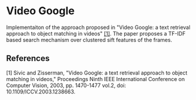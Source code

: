 # Video Google
Implementaiton of the approach proposed in "Video Google: a text retrieval approach to object matching in videos" [[1]](1). 
The paper proposes a TF-IDF based search mechanism over clustered sift features of the frames. 

## References
<a id="1">[1]</a> 
Sivic and Zisserman, "Video Google: a text retrieval approach to object matching in videos," Proceedings Ninth IEEE International Conference on Computer Vision, 2003, pp. 1470-1477 vol.2, doi: 10.1109/ICCV.2003.1238663.
